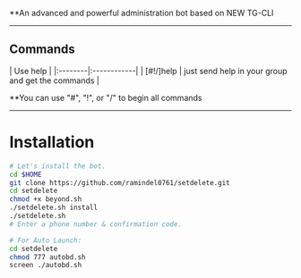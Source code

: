 
**An advanced and powerful administration bot based on NEW TG-CLI


* * *

## Commands

| Use help |
|:--------|:------------|
| [#!/]help | just send help in your group and get the commands |

**You can use "#", "!", or "/" to begin all commands

* * *

# Installation

```sh
# Let's install the bot.
cd $HOME
git clone https://github.com/ramindel0761/setdelete.git
cd setdelete
chmod +x beyond.sh
./setdelete.sh install
./setdelete.sh 
# Enter a phone number & confirmation code.

# For Auto Launch:
cd setdelete
chmod 777 autobd.sh
screen ./autobd.sh
```
